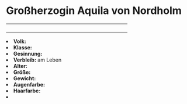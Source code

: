 # Großherzogin Aquila von Nordholm

<table>
<tr><td>
<p>

</p>

</td><td width="300">
<!-- Edit here -->
<img src="" alt="" />
</td></tr>
</table>

<procedure title="Allgemeine Informationen">
<list columns="2">
<li><b>Volk:</b> </li>
<li><b>Klasse:</b> </li>
<li><b>Gesinnung:</b> </li>
<li><b>Verbleib:</b> am Leben</li>
</list>
</procedure>

<procedure title="Aussehen">
<list columns="3">
<li><b>Alter:</b> </li>
<li><b>Größe:</b> </li>
<li><b>Gewicht:</b> </li>
<li><b>Augenfarbe:</b> </li>
<li><b>Haarfarbe:</b> </li>
<!-- <li><b>Maße:</b> </li> -->
</list>
</procedure>

<procedure title="Beziehungen">
<list columns="2">
<li></li>
</list>
</procedure>

<!--
## Notizen

- **Ziele:** 
- **Geheimnisse:** 
-->